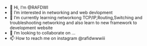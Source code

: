 - 👋 Hi, I’m @RAFDWI
- 👀 I’m interested in networking and web devlopment
- 🌱 I’m currently learning networkong TCP/IP,Routing,Switching and troubleshooting networking and also learn to new framework to development website
- 💞️ I’m looking to collaborate on ...
- 📫 How to reach me on instagram @rafidwwwiii

<!---
RAFDWI/RAFDWI is a ✨ special ✨ repository because its `README.md` (this file) appears on your GitHub profile.
You can click the Preview link to take a look at your changes.
--->
